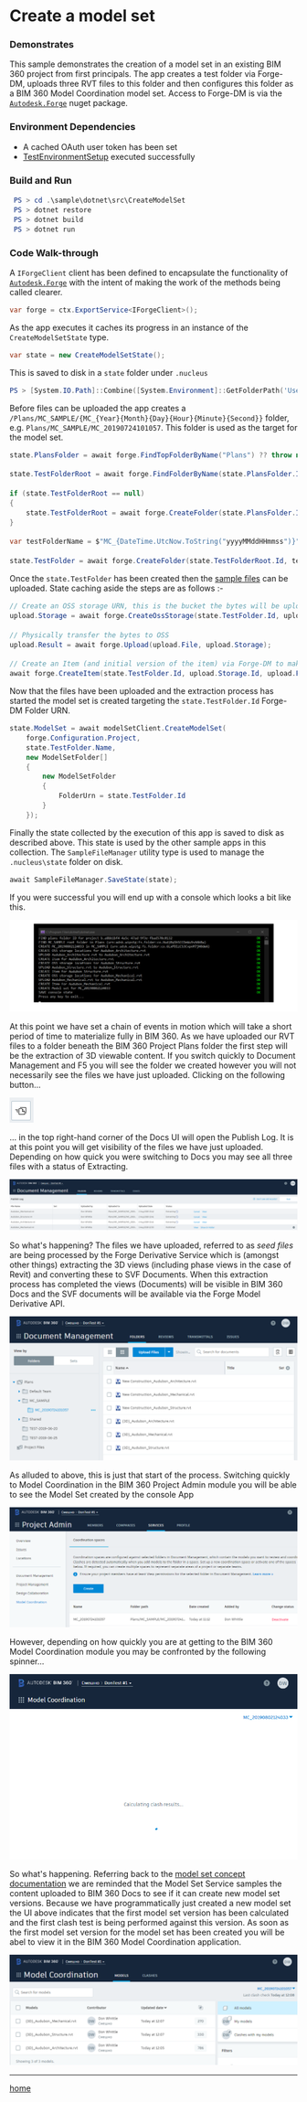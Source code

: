 # Create a model set

### Demonstrates

This sample demonstrates the creation of a model set in an existing BIM 360 project from first principals. The app creates a test folder via Forge-DM, uploads three RVT files to this folder and then configures this folder as a BIM 360 Model Coordination model set. Access to Forge-DM is via the [`Autodesk.Forge`](https://www.nuget.org/packages/Autodesk.Forge/) nuget package.

### Environment Dependencies

- A cached OAuth user token has been set
- [TestEnvironmentSetup](../TestEnvironmentSetup/README.md) executed successfully

### Build and Run

```powershell
 PS > cd .\sample\dotnet\src\CreateModelSet
 PS > dotnet restore
 PS > dotnet build
 PS > dotnet run
```

### Code Walk-through

A `IForgeClient` client has been defined to encapsulate the functionality of [`Autodesk.Forge`](https://www.nuget.org/packages/Autodesk.Forge/) with the intent of making the work of the methods being called clearer.

```csharp
var forge = ctx.ExportService<IForgeClient>();
```

As the app executes it caches its progress in an instance of the `CreateModelSetState` type.

```csharp
var state = new CreateModelSetState();
```

This is saved to disk in a `state` folder under `.nucleus`

```powershell
PS > [System.IO.Path]::Combine([System.Environment]::GetFolderPath('UserProfile'), '.nucleus\state\CreateModelSetState')
```

Before files can be uploaded the app creates a `/Plans/MC_SAMPLE/{MC_{Year}{Month}{Day}{Hour}{Minute}{Second}}` folder, e.g. `Plans/MC_SAMPLE/MC_20190724101057`. This folder is used as the target for the model set.

```csharp
state.PlansFolder = await forge.FindTopFolderByName("Plans") ?? throw new InvalidOperationException("Could not find Plans folder!");

state.TestFolderRoot = await forge.FindFolderByName(state.PlansFolder.Id, SampleConstants.MC_SAMPLE_FOLDER_NAME);

if (state.TestFolderRoot == null)
{
    state.TestFolderRoot = await forge.CreateFolder(state.PlansFolder.Id, SampleConstants.MC_SAMPLE_FOLDER_NAME) ?? throw new InvalidOperationException($"Create {SampleConstants.MC_SAMPLE_FOLDER_NAME} failed!");
}

var testFolderName = $"MC_{DateTime.UtcNow.ToString("yyyyMMddHHmmss")}";

state.TestFolder = await forge.CreateFolder(state.TestFolderRoot.Id, testFolderName) ?? throw new InvalidOperationException($"Create {testFolderName} failed!");
```

Once the `state.TestFolder` has been created then the [sample files](../../../files/audubon-v1) can be uploaded. State caching aside the steps are as follows :-

```csharp
// Create an OSS storage URN, this is the bucket the bytes will be uploaded to
upload.Storage = await forge.CreateOssStorage(state.TestFolder.Id, upload.File.Name) ?? throw new InvalidOperationException($"Crete OSS storage object for {upload.File.Name} failed!");

// Physically transfer the bytes to OSS
upload.Result = await forge.Upload(upload.File, upload.Storage);

// Create an Item (and initial version of the item) via Forge-DM to make the system aware of the content
await forge.CreateItem(state.TestFolder.Id, upload.Storage.Id, upload.File.Name);
```

Now that the files have been uploaded and the extraction process has started the model set is created targeting the `state.TestFolder.Id` Forge-DM Folder URN.

```csharp
state.ModelSet = await modelSetClient.CreateModelSet(
    forge.Configuration.Project,
    state.TestFolder.Name,
    new ModelSetFolder[]
    {
        new ModelSetFolder
        {
            FolderUrn = state.TestFolder.Id
        }
    });
```

Finally the state collected by the execution of this app is saved to disk as described above. This state is used by the other sample apps in this collection. The `SampleFileManager` utility type is used to manage the `.nucleus\state` folder on disk.

```csharp
await SampleFileManager.SaveState(state);
```

If you were successful you will end up with a console which looks a bit like this.

![alt step1](../../../../doc/img/createmodelset-0.png)

At this point we have set a chain of events in motion which will take a short period of time to materialize fully in BIM 360. As we have uploaded our RVT files to a folder beneath the BIM 360 Project Plans folder the first step will be the extraction of 3D viewable content. If you switch quickly to Document Management and F5 you will see the folder we created however you will not necessarily see the files we have just uploaded. Clicking on the following button...

![alt step1](../../../../doc/img/createmodelset-1.png)

... in the top right-hand corner of the Docs UI will open the Publish Log. It is at this point you will get visibility of the files we have just uploaded. Depending on how quick you were switching to Docs you may see all three files with a status of Extracting.

![alt step1](../../../../doc/img/createmodelset-2.png)

So what's happening? The files we have uploaded, referred to as _seed files_ are being processed by the Forge Derivative Service which is (amongst other things) extracting the 3D views (including phase views in the case of Revit) and converting these to SVF Documents. When this extraction process has completed the views (Documents) will be visible in BIM 360 Docs and the SVF documents will be available via the Forge Model Derivative API. 

![alt step2](../../../../doc/img/createmodelset-3.png)

As alluded to above, this is just that start of the process. Switching quickly to Model Coordination in the BIM 360 Project Admin module you will be able to see the Model Set created by the console App

![alt step3](../../../../doc/img/createmodelset-4.png)

However, depending on how quickly you are at getting to the BIM 360 Model Coordination module you may be confronted by the following spinner...

![alt step3](../../../../doc/img/createmodelset-5.png)

So what's happening. Referring back to the [model set concept documentation](../../../../doc/model-sets.md) we are reminded that the Model Set Service samples the content uploaded to BIM 360 Docs to see if it can create new model set versions. Because we have programmatically just created a new model set the UI above indicates that the first model set version has been calculated and the first clash test is being performed against this version. As soon as the first model set version for the model set has been created you will be abel to view it in the BIM 360 Model Coordination application.

![alt step4](../../../../doc/img/createmodelset-6.png)

---
[home](../../../../README.md)